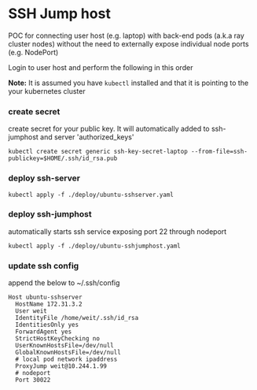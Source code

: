 # SSH Jump host

POC for connecting user host (e.g. laptop) with back-end pods (a.k.a ray cluster nodes) without the need to externally expose individual node ports (e.g. NodePort)

Login to user host and perform the following in this order

**Note:** It is assumed you have `kubectl` installed and that it is pointing to the your kubernetes cluster

### create secret

create secret for your public key. It will automatically added to ssh-jumphost and server 'authorized_keys'

```
kubectl create secret generic ssh-key-secret-laptop --from-file=ssh-publickey=$HOME/.ssh/id_rsa.pub
```

### deploy ssh-server

```
kubectl apply -f ./deploy/ubuntu-sshserver.yaml
```

### deploy ssh-jumphost

automatically starts ssh service exposing port 22 through nodeport

```
kubectl apply -f ./deploy/ubuntu-sshjumphost.yaml
```

### update ssh config

append the below to ~/.ssh/config

```
Host ubuntu-sshserver
  HostName 172.31.3.2
  User weit
  IdentityFile /home/weit/.ssh/id_rsa
  IdentitiesOnly yes
  ForwardAgent yes
  StrictHostKeyChecking no
  UserKnownHostsFile=/dev/null
  GlobalKnownHostsFile=/dev/null
  # local pod network ipaddress
  ProxyJump weit@10.244.1.99
  # nodeport
  Port 30022
```